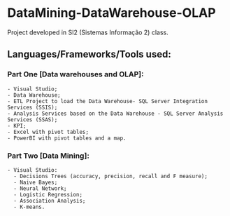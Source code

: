# DataMining-DataWarehouse-OLAP
Project developed in SI2 (Sistemas Informação 2) class.

## Languages/Frameworks/Tools used:
  ### Part One [Data warehouses and OLAP]:
    - Visual Studio;
    - Data Warehouse;
    - ETL Project to load the Data Warehouse- SQL Server Integration Services (SSIS);
    - Analysis Services based on the Data Warehouse - SQL Server Analysis Services (SSAS);
    - KPI;
    - Excel with pivot tables;
    - PowerBI with pivot tables and a map.
    
  ### Part Two [Data Mining]:
    - Visual Studio:
      - Decisions Trees (accuracy, precision, recall and F measure);
      - Naive Bayes;
      - Neural Network;
      - Logistic Regression;
      - Association Analysis;
      - K-means.
